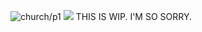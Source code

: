 ![church/p1](https://files.catbox.moe/3r500w.gif)
![](https://files.catbox.moe/q3x5ca.gif) THIS IS WIP. I'M SO SORRY.



